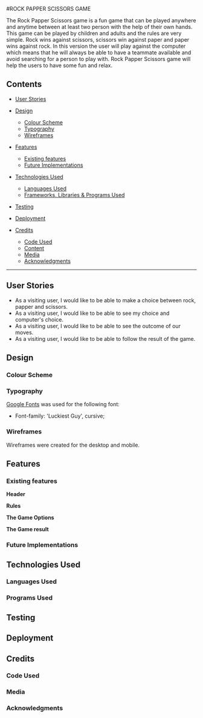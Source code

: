 #ROCK PAPPER SCISSORS GAME

The Rock Papper Scissors game is a fun game that can be played anywhere and anytime between at least two person with the help of their own hands. This game can be played by children and adults and the rules are very simple. Rock wins against scissors, scissors win against paper and paper wins against rock. In this version the user will play against the computer which means that he will always be able to have a teammate available and avoid searching for a person to play with. Rock Papper Scissors game will help the users to have some fun and relax.


## Contents

* [User Stories](#User-Stories)

* [Design](#Design)
  * [Colour Scheme](#Colour-Scheme)
  * [Typography](#Typography)  
  * [Wireframes](#Wireframes)

* [Features](#Features)
  * [Existing features](#existing-features)
  * [Future Implementations](#futute-implementations)
  
* [Technologies Used](#Technologies-Used)
  * [Languages Used](#Languages-Used)
  * [Frameworks, Libraries & Programs Used](#Frameworks,-Libraries-&-Programs-Used) 

* [Testing](#Testing)
      
 * [Deployment](#Deployment)

* [Credits](#Credits)
  * [Code Used](#Code-Used)
  * [Content](#Content)
  * [Media](#Media)
  * [Acknowledgments](#Acknowledgements)

---
## User Stories

* As a visiting user, I would like to be able to make a choice between rock, papper and scissors.
* As a visiting user, I would like to be able to see my choice and computer's choice.
* As a visiting user, I would like to be able to see the outcome of our moves.
* As a visiting user, I would like to be able to follow the result of the game.

## Design
### Colour Scheme
### Typography

[Google Fonts](https://fonts.google.com/) was used for the following font: 

 * Font-family: 'Luckiest Guy', cursive;

 ### Wireframes

 Wireframes were created for the desktop and mobile.

 ## Features
### Existing features

**Header**

**Rules**

**The Game Options**

**The Game result**

### Future Implementations

## Technologies Used
### Languages Used
### Programs Used

## Testing

## Deployment

## Credits
### Code Used
###  Media
###  Acknowledgments
